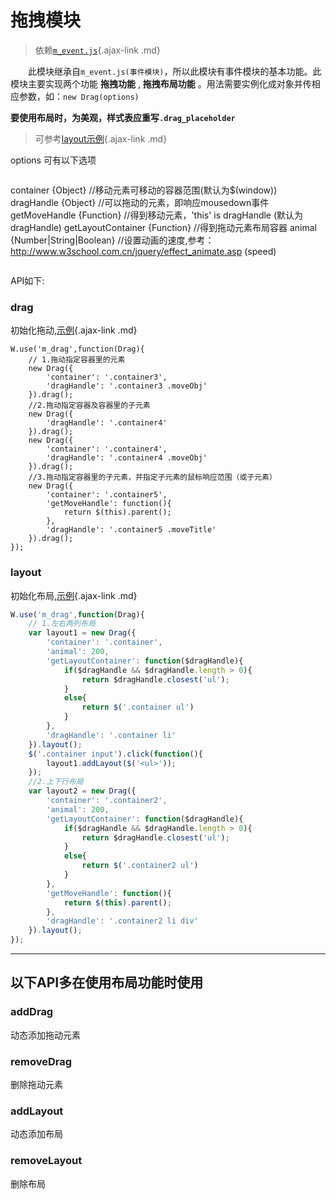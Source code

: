 # 拖拽模块

> 依赖[`m_event.js`](#/docs/modules/event.md){.ajax-link .md}

　　此模块继承自`m_event.js(事件模块)`，所以此模块有事件模块的基本功能。此模块主要实现两个功能 **拖拽功能** ,
 **拖拽布局功能** 。用法需要实例化成对象并传相应参数，如：`new Drag(options)`

**要使用布局时，为美观，样式表应重写`.drag_placeholder`**
> 可参考[layout示例](#/examples/drag/layout.md){.ajax-link .md}

options 可有以下选项
>```
container {Object} //移动元素可移动的容器范围(默认为$(window))
dragHandle {Object} //可以拖动的元素，即响应mousedown事件
getMoveHandle {Function} //得到移动元素，'this' is dragHandle (默认为dragHandle)
getLayoutContainer {Function} //得到拖动元素布局容器
animal {Number|String|Boolean} //设置动画的速度,参考：http://www.w3school.com.cn/jquery/effect_animate.asp (speed)
>```

API如下:
### drag
初始化拖动,[示例](#/examples/drag/drag.md){.ajax-link .md}
```
W.use('m_drag',function(Drag){
	// 1.拖动指定容器里的元素
	new Drag({
		'container': '.container3',
		'dragHandle': '.container3 .moveObj'
	}).drag();
	//2.拖动指定容器及容器里的子元素
	new Drag({
		'dragHandle': '.container4'
	}).drag();
	new Drag({
		'container': '.container4',
		'dragHandle': '.container4 .moveObj'
	}).drag();
	//3.拖动指定容器里的子元素，并指定子元素的鼠标响应范围（或子元素）
	new Drag({
		'container': '.container5',
		'getMoveHandle': function(){
			return $(this).parent();
		},
		'dragHandle': '.container5 .moveTitle'
	}).drag();
});
```
### layout
初始化布局,[示例](#/examples/drag/layout.md){.ajax-link .md}

```javascript
W.use('m_drag',function(Drag){
	// 1.左右两列布局
	var layout1 = new Drag({
		'container': '.container',
		'animal': 200,
		'getLayoutContainer': function($dragHandle){
			if($dragHandle && $dragHandle.length > 0){
				return $dragHandle.closest('ul');
			}
			else{
				return $('.container ul')
			}			
		},
		'dragHandle': '.container li'
	}).layout();
	$('.container input').click(function(){
		layout1.addLayout($('<ul>'));
	});
	//2.上下行布局
	var layout2 = new Drag({
		'container': '.container2',
		'animal': 200,
		'getLayoutContainer': function($dragHandle){
			if($dragHandle && $dragHandle.length > 0){
				return $dragHandle.closest('ul');
			}
			else{
				return $('.container2 ul')
			}			
		},
		'getMoveHandle': function(){
			return $(this).parent();
		},
		'dragHandle': '.container2 li div'
	}).layout();
});
```
---
## 以下API多在使用布局功能时使用
### addDrag
动态添加拖动元素

### removeDrag
删除拖动元素


### addLayout
动态添加布局

### removeLayout
删除布局